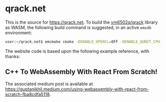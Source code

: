 # qrack.net

This is the source for https://qrack.net. To build the [vm6502q/qrack](https://github.com/vm6502q/qrack) library as WASM, the following build command is suggested, in an active `emsdk` environment:

```sh
user:~/qrack.net$ emcmake cmake -DENABLE_OPENCL=OFF -DENABLE_QUNIT_CPU_PARALLEL=OFF -DENABLE_COMPLEX_X2=OFF -DENABLE_RDRAND=OFF -DUINTPOW=5 -DENABLE_PTHREAD=OFF ..
```

The website code is based upon the following example reference, with thanks: 

## C++ To WebAssembly With React From Scratch!

The associated medium post is available at https://guptanikhil.medium.com/using-webassembly-with-react-from-scratch-fba8cdfa5118.
